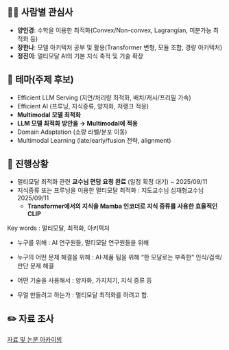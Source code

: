 ## 🙋‍♀️ 사람별 관심사
- **양인경**: 수학을 이용한 최적화(Convex/Non-convex, Lagrangian, 미분가능 최적화 등)
- **장한나**: 모델 아키텍처 공부 및 활용(Transformer 변형, 모듈 조합, 경량 아키텍처)
- **정진이**: 멀티모달 AI의 기본 지식 축적 및 기술 확장

## 🎯 테마(주제 후보)
- Efficient LLM Serving (지연/처리량 최적화, 배치/캐시/프리필 가속)
- Efficient AI (프루닝, 지식증류, 양자화, 저랭크 적응)
- **Multimodal 모델 최적화**
- **LLM 모델 최적화 방안을 → Multimodal에 적용**
- Domain Adaptation (소량 라벨/분포 이동)
- Multimodal Learning (late/early/fusion 전략, alignment)

## 📌 진행상황
- 멀티모달 최적화 관련 **교수님 면담 요청 완료** (일정 확정 대기) ~ 2025/09/11
- 지식증류 또는 프루닝을 이용한 멀티모달 최적화 : 지도교수님 심재형교수님 2025/09/11
  - **Transformer에서의 지식을 Mamba 인코더로 지식 증류를 사용한 효율적인 CLIP**

Key words : 멀티모달, 최적화, 아키텍처

- 누구를 위해 : AI 연구원들, 멀티모달 연구원들을 위해

- 누구의 어떤 문제 해결을 위해 : AI·제품 팀을 위해 “한 모달로는 부족한” 인식/검색/판단 문제 해결

- 어떤 기술을 사용해서 : 양자화, 가지치기, 지식 증류 등

- 무얼 만들려고 하는가 : 멀티모달 최적화를 하려고 함.

## ✏️ 자료 조사 
[자료 및 논문 아카이빙](https://www.notion.so/264c99778d8280bcbf8af568594f13d1?v=264c99778d8280c19948000ca0c21983)
